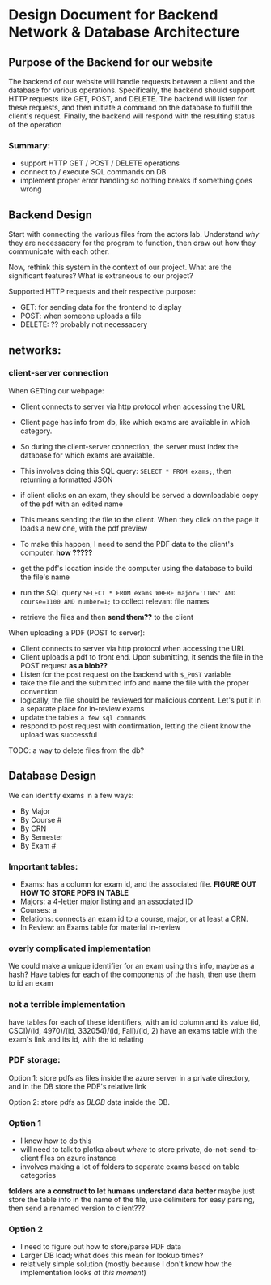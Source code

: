# Design Document for Backend Network & Database Architecture

## Purpose of the Backend for our website

The backend of our website will handle requests between a client and the database for various operations. Specifically, the backend should support HTTP requests like GET, POST, and DELETE. The backend will listen for these requests, and then initiate a command on the database to fulfill the client's request. Finally, the backend will respond with the resulting status of the operation

### Summary:
- support HTTP GET / POST / DELETE operations
- connect to / execute SQL commands on DB
- implement proper error handling so nothing breaks if something goes wrong



## Backend Design

Start with connecting the various files from the actors lab. Understand *why* they are necessacery for the program to function, then draw out how they communicate with each other. 

Now, rethink this system in the context of our project. What are the significant features? What is extraneous to our project?

Supported HTTP requests and their respective purpose:
- GET: for sending data for the frontend to display
- POST: when someone uploads a file
- DELETE: ?? probably not necessacery


## networks:

### client-server connection

When GETting our webpage:
- Client connects to server via http protocol when accessing the URL
- Client page has info from db, like which exams are available in which category.
- So during the client-server connection, the server must index the database for which exams are available.
- This involves doing this SQL query: `SELECT * FROM exams;`, then returning a formatted JSON

- if client clicks on an exam, they should be served a downloadable copy of the pdf with an edited name
- This means sending the file to the client. When they click on the page it loads a new one, with the pdf preview
- To make this happen, I need to send the PDF data to the client's computer. **how ?????**
- get the pdf's location inside the computer using the database to build the file's name
- run the SQL query `SELECT * FROM exams WHERE major='ITWS' AND course=1100 AND number=1;` to collect relevant file names
- retrieve the files and then **send them??** to the client

When uploading a PDF (POST to server):
- Client connects to server via http protocol when accessing the URL
- Client uploads a pdf to front end. Upon submitting, it sends the file in the POST request **as a blob??**
- Listen for the post request on the backend with `$_POST` variable
- take the file and the submitted info and name the file with the proper convention
- logically, the file should be reviewed for malicious content. Let's put it in a separate place for in-review exams
- update the tables `a few sql commands`
- respond to post request with confirmation, letting the client know the upload was successful

TODO: a way to delete files from the db?


## Database Design

We can identify exams in a few ways:
- By Major
- By Course #
- By CRN
- By Semester
- By Exam # 

### Important tables:
- Exams: has a column for exam id, and the associated file. **FIGURE OUT HOW TO STORE PDFS IN TABLE**
- Majors: a 4-letter major listing and an associated ID
- Courses: a 
- Relations: connects an exam id to a course, major, or at least a CRN. 
- In Review: an Exams table for material in-review

### overly complicated implementation
We could make a unique identifier for an exam using this info, maybe as a hash?
Have tables for each of the components of the hash, then use them to id an exam

### not a terrible implementation
have tables for each of these identifiers, with an id column and its value (id, CSCI)/(id, 4970)/(id, 332054)/(id, Fall)/(id, 2)
have an exams table with the exam's link and its id, with the id relating 

### PDF storage:
Option 1: store pdfs as files inside the azure server in a private directory, and in the DB store the PDF's relative link

Option 2: store pdfs as *BLOB* data inside the DB.

### Option 1
- I know how to do this
- will need to talk to plotka about *where* to store private, do-not-send-to-client files on azure instance
- involves making a lot of folders to separate exams based on table categories 

**folders are a construct to let humans understand data better**
maybe just store the table info in the name of the file, use delimiters for easy parsing, then send a renamed version to client???

### Option 2
- I need to figure out how to store/parse PDF data
- Larger DB load; what does this mean for lookup times?
- relatively simple solution (mostly because I don't know how the implementation looks *at this moment*)


